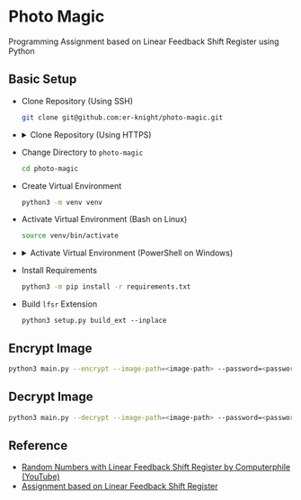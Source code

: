 # Photo Magic
Programming Assignment based on Linear Feedback Shift Register using Python

## Basic Setup
- Clone Repository (Using SSH)
    ```sh
    git clone git@github.com:er-knight/photo-magic.git
    ```
- <details> 
    <summary>Clone Repository (Using HTTPS)</summary>

    ```sh
    git clone https://github.com/er-knight/photo-magic.git
    ```
</details>

- Change Directory to `photo-magic`
    ```sh
    cd photo-magic
    ```

- Create Virtual Environment
    ```sh
    python3 -m venv venv
    ```

- Activate Virtual Environment (Bash on Linux)
    ```sh
    source venv/bin/activate
    ``` 
- <details> 
    <summary>Activate Virtual Environment (PowerShell on Windows)</summary>

    ```ps
    PS C:\> venv\Scripts\Activate.ps1
    ```
</details>
    
- Install Requirements
    ```sh
    python3 -m pip install -r requirements.txt
    ```

- Build `lfsr` Extension
    ```
    python3 setup.py build_ext --inplace
    ```

## Encrypt Image  
```sh
python3 main.py --encrypt --image-path=<image-path> --password=<password> --tap-code=<tap-code>
```

## Decrypt Image  
```sh
python3 main.py --decrypt --image-path=<image-path> --password=<password> --tap-code=<tap-code>
```

## Reference
- [Random Numbers with Linear Feedback Shift Register by Computerphile (YouTube)](https://youtu.be/Ks1pw1X22y4)
- [Assignment based on Linear Feedback Shift Register](https://www.cs.princeton.edu/courses/archive/fall10/cos126/assignments/lfsr.html)
